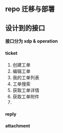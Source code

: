 

## repo 迁移与部署



## 设计到的接口

**接口分为 xdp & operation**



#### ticket

1. 创建工单
2. 编辑工单
3. 我的工单列表
4. 工单搜索
5. 获取工单详情
6. 获取工单附件
7. 


#### reply


#### attachment

